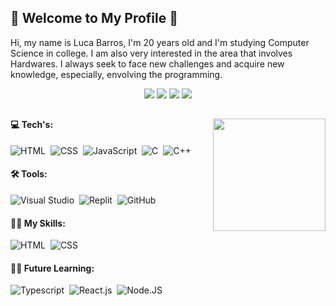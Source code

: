 <h2>👋  Welcome to My Profile  👋</h2>
   
<div>
   <p>Hi, my name is Luca Barros, I'm 20 years old and I'm studying Computer Science in college. I am also very interested in the area that involves Hardwares. 
I always seek to face new challenges and acquire new knowledge, especially, envolving the programming.<br>

   
   <div align="center">
      <a href="https://www.instagram.com/lucabarross_" target="_blank"><img src="https://img.shields.io/badge/-Instagram-%23E4405F?style=for-the-badge&logo=instagram&logoColor=white" target="_blank"></a>
     <a href="" target="_blank"><img src="https://img.shields.io/badge/Discord-7289DA?style=for-the-badge&logo=discord&logoColor=white" target="_blank"></a> 
     <a href = "mailto:lbpassis6@gmail.com"><img src="https://img.shields.io/badge/-Gmail-%23333?style=for-the-badge&logo=gmail&logoColor=white" target="_blank"></a>
     <a href="" target="_blank"><img src="https://img.shields.io/badge/-LinkedIn-%230077B5?style=for-the-badge&logo=linkedin&logoColor=white" target="_blank"></a>
   </div>
</div>

##

<div style="display: inline_block">

   <a href="https://github.com/lucabarross"><a>
   <img align="right" height="180em" src="https://github-readme-stats.vercel.app/api/top-langs/?username=lucabarross&layout=compact&langs_count=6&theme=transparent"/>
   
   <div>
      <h4>💻  Tech's:</h4>
   </div>   
   
   ![HTML](https://img.shields.io/badge/-HTML-0D1117?style=for-the-badge&logo=html5&labelColor=0D1117)&nbsp;
   ![CSS](https://img.shields.io/badge/-CSS-0D1117?style=for-the-badge&logo=CSS3&logoColor=1572B6&labelColor=0D1117)&nbsp;
   ![JavaScript](https://img.shields.io/badge/-JavaScript-0D1117?style=for-the-badge&logo=javascript&labelColor=0D1117&textColor=0D1117)&nbsp;
   ![C](https://img.shields.io/badge/-c-0D1117?style=for-the-badge&logo=c&logoColor=purple&labelColor=0D1117)&nbsp;
   ![C++](https://img.shields.io/badge/-c++-0D1117?style=for-the-badge&logo=cplusplus&logoColor=Purple&labelColor=0D1117&textColor=0D1117)&nbsp;</br>
 
   
   
   <div>
      <h4>🛠  Tools:</h4>
   </div>
  
  ![Visual Studio](https://img.shields.io/badge/-Visual%20Studio-0D1117?style=for-the-badge&logo=visual-studio&logoColor=C8A2C8&labelColor=0D1117)&nbsp;
  ![Replit](https://img.shields.io/badge/-replit-0D1117?style=for-the-badge&logo=replit&logoColor=orange&labelColor=0D1117)&nbsp;
  ![GitHub](https://img.shields.io/badge/-GitHub-0D1117?style=for-the-badge&logo=github&labelColor=0D1117)&nbsp;
   
   <div>
      <h4>🤹‍♂️  My Skills:</h4>
   </div>

   ![HTML](https://img.shields.io/badge/-HTML-0D1117?style=for-the-badge&logo=html5&labelColor=0D1117)&nbsp;
   ![CSS](https://img.shields.io/badge/-CSS-0D1117?style=for-the-badge&logo=CSS3&logoColor=1572B6&labelColor=0D1117)&nbsp;

   <div>
      <h4>👨‍💻  Future Learning:</h4>
   </div>

   ![Typescript](https://img.shields.io/badge/-Typescript-0D1117?style=for-the-badge&logo=typescript&labelColor=0D1117)&nbsp;
   ![React.js](https://img.shields.io/badge/-React.js-0D1117?style=for-the-badge&logo=react&labelColor=0D1117)&nbsp;
   ![Node.JS](https://img.shields.io/badge/-Node.JS-0D1117?style=for-the-badge&logo=node.js&labelColor=0D1117)&nbsp;
   
   
</div>

